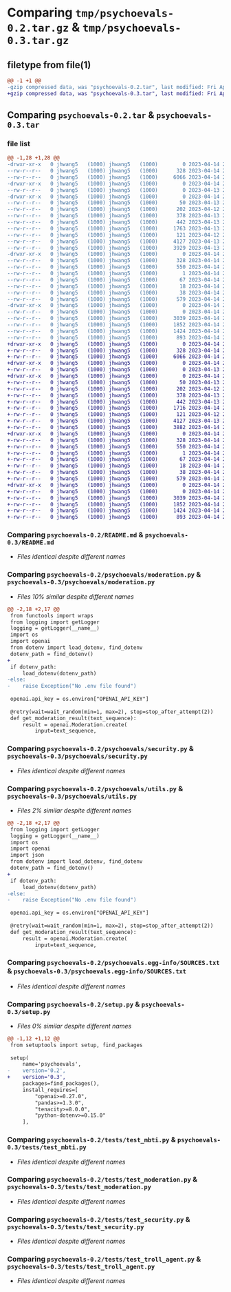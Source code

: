 # Comparing `tmp/psychoevals-0.2.tar.gz` & `tmp/psychoevals-0.3.tar.gz`

## filetype from file(1)

```diff
@@ -1 +1 @@
-gzip compressed data, was "psychoevals-0.2.tar", last modified: Fri Apr 14 21:44:43 2023, max compression
+gzip compressed data, was "psychoevals-0.3.tar", last modified: Fri Apr 14 21:55:52 2023, max compression
```

## Comparing `psychoevals-0.2.tar` & `psychoevals-0.3.tar`

### file list

```diff
@@ -1,28 +1,28 @@
-drwxr-xr-x   0 jhwang5   (1000) jhwang5   (1000)        0 2023-04-14 21:44:43.107036 psychoevals-0.2/
--rw-r--r--   0 jhwang5   (1000) jhwang5   (1000)      328 2023-04-14 21:44:43.107036 psychoevals-0.2/PKG-INFO
--rw-r--r--   0 jhwang5   (1000) jhwang5   (1000)     6066 2023-04-14 21:19:33.000000 psychoevals-0.2/README.md
-drwxr-xr-x   0 jhwang5   (1000) jhwang5   (1000)        0 2023-04-14 21:44:43.107036 psychoevals-0.2/psychoevals/
--rw-r--r--   0 jhwang5   (1000) jhwang5   (1000)        0 2023-04-13 22:48:29.000000 psychoevals-0.2/psychoevals/__init__.py
-drwxr-xr-x   0 jhwang5   (1000) jhwang5   (1000)        0 2023-04-14 21:44:43.107036 psychoevals-0.2/psychoevals/agents/
--rw-r--r--   0 jhwang5   (1000) jhwang5   (1000)       50 2023-04-13 22:53:06.000000 psychoevals-0.2/psychoevals/agents/__init__.py
--rw-r--r--   0 jhwang5   (1000) jhwang5   (1000)      202 2023-04-12 23:17:23.000000 psychoevals-0.2/psychoevals/agents/base_eval_agent.py
--rw-r--r--   0 jhwang5   (1000) jhwang5   (1000)      378 2023-04-13 23:06:38.000000 psychoevals-0.2/psychoevals/cognitive_state.py
--rw-r--r--   0 jhwang5   (1000) jhwang5   (1000)      442 2023-04-13 22:56:20.000000 psychoevals-0.2/psychoevals/evaluation.py
--rw-r--r--   0 jhwang5   (1000) jhwang5   (1000)     1763 2023-04-13 23:33:32.000000 psychoevals-0.2/psychoevals/moderation.py
--rw-r--r--   0 jhwang5   (1000) jhwang5   (1000)      121 2023-04-12 23:17:13.000000 psychoevals-0.2/psychoevals/qna_result.py
--rw-r--r--   0 jhwang5   (1000) jhwang5   (1000)     4127 2023-04-13 23:33:58.000000 psychoevals-0.2/psychoevals/security.py
--rw-r--r--   0 jhwang5   (1000) jhwang5   (1000)     3929 2023-04-13 23:32:44.000000 psychoevals-0.2/psychoevals/utils.py
-drwxr-xr-x   0 jhwang5   (1000) jhwang5   (1000)        0 2023-04-14 21:44:43.107036 psychoevals-0.2/psychoevals.egg-info/
--rw-r--r--   0 jhwang5   (1000) jhwang5   (1000)      328 2023-04-14 21:44:43.000000 psychoevals-0.2/psychoevals.egg-info/PKG-INFO
--rw-r--r--   0 jhwang5   (1000) jhwang5   (1000)      550 2023-04-14 21:44:43.000000 psychoevals-0.2/psychoevals.egg-info/SOURCES.txt
--rw-r--r--   0 jhwang5   (1000) jhwang5   (1000)        1 2023-04-14 21:44:43.000000 psychoevals-0.2/psychoevals.egg-info/dependency_links.txt
--rw-r--r--   0 jhwang5   (1000) jhwang5   (1000)       67 2023-04-14 21:44:43.000000 psychoevals-0.2/psychoevals.egg-info/requires.txt
--rw-r--r--   0 jhwang5   (1000) jhwang5   (1000)       18 2023-04-14 21:44:43.000000 psychoevals-0.2/psychoevals.egg-info/top_level.txt
--rw-r--r--   0 jhwang5   (1000) jhwang5   (1000)       38 2023-04-14 21:44:43.107036 psychoevals-0.2/setup.cfg
--rw-r--r--   0 jhwang5   (1000) jhwang5   (1000)      579 2023-04-14 21:43:30.000000 psychoevals-0.2/setup.py
-drwxr-xr-x   0 jhwang5   (1000) jhwang5   (1000)        0 2023-04-14 21:44:43.107036 psychoevals-0.2/tests/
--rw-r--r--   0 jhwang5   (1000) jhwang5   (1000)        0 2023-04-14 20:36:27.000000 psychoevals-0.2/tests/__init__.py
--rw-r--r--   0 jhwang5   (1000) jhwang5   (1000)     3039 2023-04-14 20:33:13.000000 psychoevals-0.2/tests/test_mbti.py
--rw-r--r--   0 jhwang5   (1000) jhwang5   (1000)     1852 2023-04-14 20:16:12.000000 psychoevals-0.2/tests/test_moderation.py
--rw-r--r--   0 jhwang5   (1000) jhwang5   (1000)     1424 2023-04-14 20:16:27.000000 psychoevals-0.2/tests/test_security.py
--rw-r--r--   0 jhwang5   (1000) jhwang5   (1000)      893 2023-04-14 20:16:18.000000 psychoevals-0.2/tests/test_troll_agent.py
+drwxr-xr-x   0 jhwang5   (1000) jhwang5   (1000)        0 2023-04-14 21:55:52.007039 psychoevals-0.3/
+-rw-r--r--   0 jhwang5   (1000) jhwang5   (1000)      328 2023-04-14 21:55:52.007039 psychoevals-0.3/PKG-INFO
+-rw-r--r--   0 jhwang5   (1000) jhwang5   (1000)     6066 2023-04-14 21:19:33.000000 psychoevals-0.3/README.md
+drwxr-xr-x   0 jhwang5   (1000) jhwang5   (1000)        0 2023-04-14 21:55:51.997039 psychoevals-0.3/psychoevals/
+-rw-r--r--   0 jhwang5   (1000) jhwang5   (1000)        0 2023-04-13 22:48:29.000000 psychoevals-0.3/psychoevals/__init__.py
+drwxr-xr-x   0 jhwang5   (1000) jhwang5   (1000)        0 2023-04-14 21:55:51.997039 psychoevals-0.3/psychoevals/agents/
+-rw-r--r--   0 jhwang5   (1000) jhwang5   (1000)       50 2023-04-13 22:53:06.000000 psychoevals-0.3/psychoevals/agents/__init__.py
+-rw-r--r--   0 jhwang5   (1000) jhwang5   (1000)      202 2023-04-12 23:17:23.000000 psychoevals-0.3/psychoevals/agents/base_eval_agent.py
+-rw-r--r--   0 jhwang5   (1000) jhwang5   (1000)      378 2023-04-13 23:06:38.000000 psychoevals-0.3/psychoevals/cognitive_state.py
+-rw-r--r--   0 jhwang5   (1000) jhwang5   (1000)      442 2023-04-13 22:56:20.000000 psychoevals-0.3/psychoevals/evaluation.py
+-rw-r--r--   0 jhwang5   (1000) jhwang5   (1000)     1716 2023-04-14 21:54:45.000000 psychoevals-0.3/psychoevals/moderation.py
+-rw-r--r--   0 jhwang5   (1000) jhwang5   (1000)      121 2023-04-12 23:17:13.000000 psychoevals-0.3/psychoevals/qna_result.py
+-rw-r--r--   0 jhwang5   (1000) jhwang5   (1000)     4127 2023-04-13 23:33:58.000000 psychoevals-0.3/psychoevals/security.py
+-rw-r--r--   0 jhwang5   (1000) jhwang5   (1000)     3882 2023-04-14 21:54:37.000000 psychoevals-0.3/psychoevals/utils.py
+drwxr-xr-x   0 jhwang5   (1000) jhwang5   (1000)        0 2023-04-14 21:55:51.997039 psychoevals-0.3/psychoevals.egg-info/
+-rw-r--r--   0 jhwang5   (1000) jhwang5   (1000)      328 2023-04-14 21:55:51.000000 psychoevals-0.3/psychoevals.egg-info/PKG-INFO
+-rw-r--r--   0 jhwang5   (1000) jhwang5   (1000)      550 2023-04-14 21:55:51.000000 psychoevals-0.3/psychoevals.egg-info/SOURCES.txt
+-rw-r--r--   0 jhwang5   (1000) jhwang5   (1000)        1 2023-04-14 21:55:51.000000 psychoevals-0.3/psychoevals.egg-info/dependency_links.txt
+-rw-r--r--   0 jhwang5   (1000) jhwang5   (1000)       67 2023-04-14 21:55:51.000000 psychoevals-0.3/psychoevals.egg-info/requires.txt
+-rw-r--r--   0 jhwang5   (1000) jhwang5   (1000)       18 2023-04-14 21:55:51.000000 psychoevals-0.3/psychoevals.egg-info/top_level.txt
+-rw-r--r--   0 jhwang5   (1000) jhwang5   (1000)       38 2023-04-14 21:55:52.007039 psychoevals-0.3/setup.cfg
+-rw-r--r--   0 jhwang5   (1000) jhwang5   (1000)      579 2023-04-14 21:55:39.000000 psychoevals-0.3/setup.py
+drwxr-xr-x   0 jhwang5   (1000) jhwang5   (1000)        0 2023-04-14 21:55:52.007039 psychoevals-0.3/tests/
+-rw-r--r--   0 jhwang5   (1000) jhwang5   (1000)        0 2023-04-14 20:36:27.000000 psychoevals-0.3/tests/__init__.py
+-rw-r--r--   0 jhwang5   (1000) jhwang5   (1000)     3039 2023-04-14 20:33:13.000000 psychoevals-0.3/tests/test_mbti.py
+-rw-r--r--   0 jhwang5   (1000) jhwang5   (1000)     1852 2023-04-14 20:16:12.000000 psychoevals-0.3/tests/test_moderation.py
+-rw-r--r--   0 jhwang5   (1000) jhwang5   (1000)     1424 2023-04-14 20:16:27.000000 psychoevals-0.3/tests/test_security.py
+-rw-r--r--   0 jhwang5   (1000) jhwang5   (1000)      893 2023-04-14 20:16:18.000000 psychoevals-0.3/tests/test_troll_agent.py
```

### Comparing `psychoevals-0.2/README.md` & `psychoevals-0.3/README.md`

 * *Files identical despite different names*

### Comparing `psychoevals-0.2/psychoevals/moderation.py` & `psychoevals-0.3/psychoevals/moderation.py`

 * *Files 10% similar despite different names*

```diff
@@ -2,18 +2,17 @@
 from functools import wraps
 from logging import getLogger
 logging = getLogger(__name__)
 import os 
 import openai
 from dotenv import load_dotenv, find_dotenv
 dotenv_path = find_dotenv()
+
 if dotenv_path:
     load_dotenv(dotenv_path)
-else:
-    raise Exception("No .env file found")
 
 openai.api_key = os.environ["OPENAI_API_KEY"] 
 
 @retry(wait=wait_random(min=1, max=2), stop=stop_after_attempt(2))
 def get_moderation_result(text_sequence):
     result = openai.Moderation.create(
         input=text_sequence,
```

### Comparing `psychoevals-0.2/psychoevals/security.py` & `psychoevals-0.3/psychoevals/security.py`

 * *Files identical despite different names*

### Comparing `psychoevals-0.2/psychoevals/utils.py` & `psychoevals-0.3/psychoevals/utils.py`

 * *Files 2% similar despite different names*

```diff
@@ -2,18 +2,17 @@
 from logging import getLogger
 logging = getLogger(__name__)
 import os 
 import openai
 import json 
 from dotenv import load_dotenv, find_dotenv
 dotenv_path = find_dotenv()
+
 if dotenv_path:
     load_dotenv(dotenv_path)
-else:
-    raise Exception("No .env file found")
 
 openai.api_key = os.environ["OPENAI_API_KEY"]
 
 @retry(wait=wait_random(min=1, max=2), stop=stop_after_attempt(2))
 def get_moderation_result(text_sequence):
     result = openai.Moderation.create(
         input=text_sequence,
```

### Comparing `psychoevals-0.2/psychoevals.egg-info/SOURCES.txt` & `psychoevals-0.3/psychoevals.egg-info/SOURCES.txt`

 * *Files identical despite different names*

### Comparing `psychoevals-0.2/setup.py` & `psychoevals-0.3/setup.py`

 * *Files 0% similar despite different names*

```diff
@@ -1,12 +1,12 @@
 from setuptools import setup, find_packages
 
 setup(
     name='psychoevals',
-    version='0.2',
+    version='0.3',
     packages=find_packages(),
     install_requires=[
         "openai>=0.27.0",
         "pandas>=1.3.0",
         "tenacity>=8.0.0",
         "python-dotenv>=0.15.0"
     ],
```

### Comparing `psychoevals-0.2/tests/test_mbti.py` & `psychoevals-0.3/tests/test_mbti.py`

 * *Files identical despite different names*

### Comparing `psychoevals-0.2/tests/test_moderation.py` & `psychoevals-0.3/tests/test_moderation.py`

 * *Files identical despite different names*

### Comparing `psychoevals-0.2/tests/test_security.py` & `psychoevals-0.3/tests/test_security.py`

 * *Files identical despite different names*

### Comparing `psychoevals-0.2/tests/test_troll_agent.py` & `psychoevals-0.3/tests/test_troll_agent.py`

 * *Files identical despite different names*

